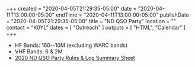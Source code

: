 +++
created = "2020-04-05T21:29:35-05:00"
date = "2020-04-11T13:00:00-05:00"
endTime = "2020-04-11T13:00:00-05:00"
publishDate = "2020-04-05T21:29:35-05:00"
title = "ND QSO Party"
location = ""
contact = "K0YL"
dates = [ "Outreach" ]
outputs = [ "HTML", "Calendar" ]
+++
* HF Bands: 160--10M (excluding WARC bands)
* VHF Bands: 6 & 2M
* [2020 ND QSO Party Rules & Log Summary Sheet](http://ndarrlsec.com/ND20-rules.pdf)
